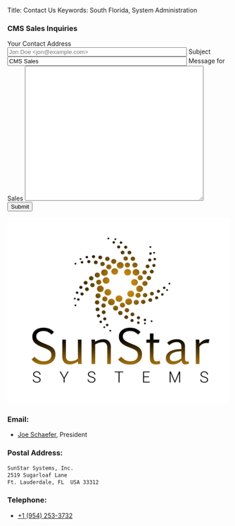 Title: Contact Us
Keywords: South Florida, System Administration

<div class="float-lg-right">
	<h3>CMS Sales Inquiries</h3>
	<form method="POST" action="/cgi-bin/inquiry.pl" class="form">
		<label for="email">Your Contact Address</label>
		<input name="email" class="form-control" style="width:400px" placeholder="Jon Doe <jon@example.com>" />
		<label for="subject">Subject</label>
		<input name="subject" class="form-control" value="CMS Sales"  style="width:400px"/>
		<label for="content">Message for Sales</label>
		<textarea name="content" class="form-control" style="width:400px;" rows=20></textarea>
		<button name="submit" class="btn btn-outline-success" value=1 >Submit</button>
	</form>
</div>

![SunStar Systems](images/sunstarlogowhole.png)

### Email:

- [Joe Schaefer](mailto://joe@sunstarsys.com), President

### Postal Address:

    SunStar Systems, Inc.
    2519 Sugarloaf Lane
    Ft. Lauderdale, FL  USA 33312

### Telephone:

- [+1 (954) 253-3732](tel://1.954.253.3732/)

<div style="height:400px">&nbsp;<br/></div>
